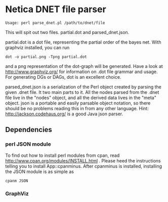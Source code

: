 # Netica DNET file parser

    Usage: perl parse_dnet.pl /path/to/dnet/file

This will spit out two files. partial.dot and parsed_dnet.json.

partial.dot is a dot file, representing the partial order of the bayes net. With graphviz installed, you can run

    dot -o partial.png -Tpng partial.dot

and a png representation of the dot-graph will be generated. Have a look at http://www.graphviz.org/ for information on .dot file grammar and usage. For generating DGs or DAGs, dot is an excellent choice.

parsed_dnet.json is a serialization of the Perl object created by parsing the given .dnet file. It two main parts to it. All the nodes parsed from the .dnet file live in the "nodes" object, and all the derived data lives in the "meta" object. json is a portable and easily parsable object notation, so there should be no problems reading this in from any other language. Hint: 
http://jackson.codehaus.org/ is a good Java json parser.

## Dependencies
### perl JSON module
To find out how to install perl modules from cpan, read http://www.cpan.org/modules/INSTALL.html . Please heed the instructions telling you to install App::cpanminus. After cpanminus is installed, installing the JSON module is as simple as

    cpanm JSON

### GraphViz
